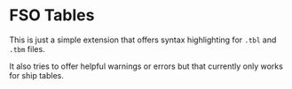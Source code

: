 # FSO Tables

This is just a simple extension that offers syntax highlighting for `.tbl` and `.tbm` files.

It also tries to offer helpful warnings or errors but that currently only works for ship tables.
